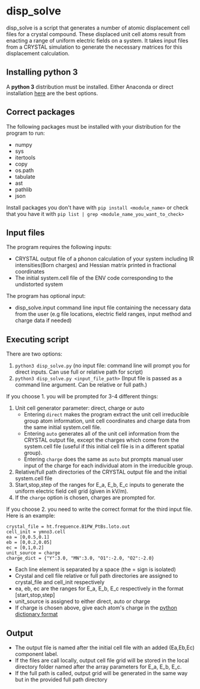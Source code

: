 # disp_solve

disp_solve is a script that generates a number of atomic displacement cell files for a crystal compound. These
displaced unit cell atoms result from enacting a range of uniform electric fields on a system. It takes input files
from a CRYSTAL simulation to generate the necessary matrices for this displacement calculation.

## Installing python 3

A **python 3** distribution must be installed. Either Anaconda or direct installation [here](https://realpython.com/installing-python/) are the best options. 

## Correct packages

The following packages must be installed with your distribution for the program to run:

- numpy
- sys
- itertools
- copy
- os.path
- tabulate
- ast
- pathlib
- json

Install packages you don't have with `pip install <module_name>` or check that you have it with `pip list | grep <module_name_you_want_to_check>`

## Input files

The program requires the following inputs:

- CRYSTAL output file of a phonon calculation of your system including IR intensities(Born charges) and Hessian matrix printed in fractional coordinates
- The initial system.cell file of the ENV code corresponding to the undistorted system 

The program has optional input:

- disp_solve.input command line input file containing the necessary data from the user (e.g file locations, electric field ranges, input method and charge data if needed)

## Executing script

There are two options:

1. `python3 disp_solve.py` (no input file: command line will prompt you for direct inputs. Can use full or relative path for script)
2. `python3 disp_solve.py <input_file_path>` (Input file is passed as a command line argument. Can be relative or full path.)

If you choose 1. you will be prompted for 3-4 different things:

1. Unit cell generator parameter: direct, charge or auto
   - Entering `direct` makes the program extract the unit cell irreducible group atom information, unit cell coordinates and charge data from the same initial system.cell file.
   - Entering `auto` generates all of the unit cell information from the CRYSTAL output file, except the charges which come from the system.cell file (useful if this initial cell file is in a different spatial group).
   - Entering `charge` does the same as `auto` but prompts manual user input of the charge for each individual atom in the irreducible group.
2. Relative/full path directories of the CRYSTAL output file and the initial system.cell file
3. Start,stop,step of the ranges for E\_a, E\_b, E\_c inputs to generate the uniform electric field cell grid (given in kV/m).
4. If the `charge` option is chosen, charges are prompted for. 

If you choose 2. you need to write the correct format for the third input file. Here is an example:

```
crystal_file = ht.frequence.B1PW_PtBs.loto.out
cell_init = ymno3.cell
ea = [0,0.5,0.1]
eb = [0,0.2,0.05]
ec = [0,1,0.2]
unit_source = charge
charge_dict = {"Y":3.0, "MN":3.0, "O1":-2.0, "O2":-2.0}
```

- Each line element is separated by a space (the = sign is isolated)
- Crystal and cell file relative or full path directories are assigned to crystal\_file and cell\_init respectively
- ea, eb, ec are the ranges for E\_a, E\_b, E\_c respectively in the format \[start,stop,step\]
- unit_source is assigned to either direct, auto or charge
- If charge is chosen above, give each atom's charge in the [python dictionary format](https://www.w3schools.com/python/python_dictionaries.asp)

## Output

- The output file is named after the initial cell file with an added (Ea,Eb,Ec) component label.
- If the files are call locally, output cell file grid will be stored in the local directory folder named after the array parameters for E\_a, E\_b, E\_c.
- If the full path is called, output grid will be generated in the same way but in the provided full path directory
